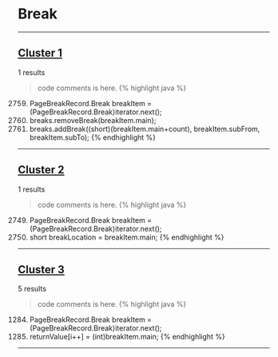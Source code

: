 # Break

***

## [Cluster 1](./1)
1 results
> code comments is here.
{% highlight java %}
2759. PageBreakRecord.Break breakItem = (PageBreakRecord.Break)iterator.next();
2760.   breaks.removeBreak(breakItem.main);
2761.   breaks.addBreak((short)(breakItem.main+count), breakItem.subFrom, breakItem.subTo);
{% endhighlight %}

***

## [Cluster 2](./2)
1 results
> code comments is here.
{% highlight java %}
2749. PageBreakRecord.Break breakItem = (PageBreakRecord.Break)iterator.next();
2750. short breakLocation = breakItem.main;
{% endhighlight %}

***

## [Cluster 3](./3)
5 results
> code comments is here.
{% highlight java %}
1284. PageBreakRecord.Break breakItem = (PageBreakRecord.Break)iterator.next();
1285. returnValue[i++] = (int)breakItem.main;
{% endhighlight %}

***

